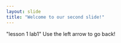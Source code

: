 ```yaml
---
layout: slide
title: "Welcome to our second slide!"
---
```

"lesson 1 lab1" 
Use the left arrow to go back!
